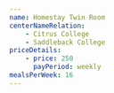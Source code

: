 ```yaml
---
name: Homestay Twin Room
centerNameRelation:
    - Citrus College
    - Saddleback College
priceDetails:
    - price: 250
      payPeriod: weekly
mealsPerWeek: 16
---
```

